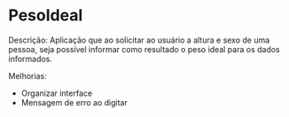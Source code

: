 # PesoIdeal

Descrição:
Aplicação que ao solicitar ao usuário a altura e sexo de uma pessoa, seja possível informar como resultado o peso ideal para os dados informados.

Melhorias:
  - Organizar interface
  - Mensagem de erro ao digitar
